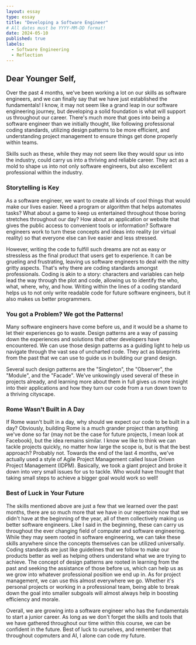```yaml
---
layout: essay
type: essay
title: "Developing a Software Engineer"
# All dates must be YYYY-MM-DD format!
date: 2024-05-10
published: true
labels:
  - Software Engineering
  - Reflection
---
```


## Dear Younger Self,
Over the past 4 months, we've been working a lot on our skills as software engineers, and we can finally say that we have just established the fundamentals! I know, it may not seem like a grand leap in our software engineering journey, but developing a solid foundation is what will support us throughout our career. There's much more that goes into being a software engineer than we initially thought, like following professional coding standards, utilizing design patterns to be more efficient, and understanding project management to ensure things get done properly within teams.

Skills such as these, while they may not seem like they would spur us into the industry, could carry us into a thriving and reliable career. They act as a mold to shape us into not only software engineers, but also excellent professional within the industry.

### Storytelling is Key
As a software engineer, we want to create all kinds of cool things that would make our lives easier. Need a program or algorithm that helps automates tasks? What about a game to keep us entertained throughout those boring stretches throughout our day? How about an application or website that gives the public access to convenient tools or information? Software engineers work to turn these concepts and ideas into reality (or virtual reality) so that everyone else can live easier and less stressed. 

However, writing the code to fulfill such dreams are not as easy or stressless as the final product that users get to experience. It can be grueling and frustrating, leaving us software engineers to deal with the nitty gritty aspects. That's why there are coding standards amongst professionals. Coding is akin to a story: characters and variables can help lead the way through the plot and code, allowing us to identify the who, what, where, why, and how. Writing within the lines of a coding standard helps us to not only write readable code for future software engineers, but it also makes us better programmers.

### You got a Problem? We got the Patterns!
Many software engineers have come before us, and it would be a shame to let their experiences go to waste. Design patterns are a way of passing down the experiences and solutions that other developers have encountered. We can use those design patterns as a guiding light to help us navigate through the vast sea of uncharted code. They act as blueprints from the past that we can use to guide us in building our grand design.

Several such design patterns are the "Singleton", the "Observer", the "Module", and the "Facade". We've unkowingly used several of these in projects already, and learning more about them in full gives us more insight into their applications and how they turn our code from a run down town to a thriving cityscape.

### Rome Wasn't Built in A Day
If Rome wasn't built in a day, why should we expect our code to be built in a day? Obviously, building Rome is a much grander project than anything we've done so far (may not be the case for future projects, I mean look at Facebook), but the idea remains similar. I know we like to think we can tackle projects quickly, no matter how large the scope is, but is that the best approach? Probably not. Towards the end of the last 4 months, we've actually used a style of Agile Project Management called Issue Driven Project Management (IDPM). Basically, we took a giant project and broke it down into very small issues for us to tackle. Who would have thought that taking small steps to achieve a bigger goal would work so well!

### Best of Luck in Your Future
The skills mentioned above are just a few that we learned over the past months, there are so much more that we have in our repertoire now that we didn't have at the beginning of the year, all of them collectively making us better software engineers. Like I said in the beginning, these can carry us throughout the ever changing field of computer and software engineering. While they may seem rooted in software engineering, we can take these skills anywhere since the concepts themselves can be utilized universally. Coding standards are just like guidelines that we follow to make our products better as well as helping others understand what we are trying to achieve. The concept of design patterns are rooted in learning from the past and seeking the assistance of those before us, which can help us as we grow into whatever professional position we end up in. As for project management, we can use this almost everywhere we go. Whether it's personal projects or working in a professional team, being able to break down the goal into smaller subgoals will almost always help in boosting efficiency and morale.

Overall, we are growing into a software engineer who has the fundamentals to start a junior career. As long as we don't forget the skills and tools that we have gathered throughout our time within this course, we can be confident in the future. Best of luck to ourselves, and remember that throughout copmuters and AI, I alone can code my future.
